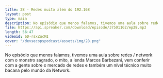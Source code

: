 ```yaml
---
title: 28 - Redes muito além do 192.168
layout: post
type: main
description: No episódio que menos falamos, tivemos uma aula sobre redes / network com o monstro sagrado, o mito, a lenda Marcos Barbezani, vem conferir com a gente sobre o mercado de redes e também um nível técnico muito bacana pelo mundo da Network.
file: https://api.spreaker.com/download/episode/37501162/ep28.mp3
length: 56:47
videoid: 6D-rsxZucMI
cover: "/devsecopspodcast/assets/img/28.png"
---
```


No episódio que menos falamos, tivemos uma aula sobre redes / network com o monstro sagrado, o mito, a lenda Marcos Barbezani, vem conferir com a gente sobre o mercado de redes e também um nível técnico muito bacana pelo mundo da Network.